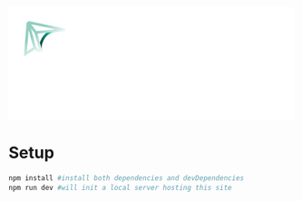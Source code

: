 ![Selfcrafted](src/libs/svg/logo_main.svg)
# Setup

```bash
npm install #install both dependencies and devDependencies
npm run dev #will init a local server hosting this site
```
